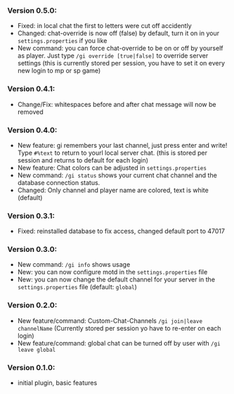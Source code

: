 ### Version 0.5.0:
- Fixed: in local chat the first to letters were cut off accidently
- Changed: chat-override is now off (false) by default, turn it on in your `settings.properties` if you like
- New command: you can force chat-override to be on or off by yourself as player. Just type `/gi override [true|false]` to override server settings (this is currently stored per session, you have to set it on every new login to mp or sp game)

### Version 0.4.1:
- Change/Fix: whitespaces before and after chat message will now be removed

### Version 0.4.0:
- New feature: gi remembers your last channel, just press enter and write! Type `#%text` to return to yourl local server chat. (this is stored per session and returns to default for each login)
- New feature: Chat colors can be adjusted in `settings.properties`
- New command: `/gi status` shows your current chat channel and the database connection status.
- Changed: Only channel and player name are colored, text is white (default)

### Version 0.3.1:
- Fixed: reinstalled database to fix access, changed default port to 47017

### Version 0.3.0:
- New command: `/gi info` shows usage
- New: you can now configure motd in the `settings.properties` file
- New: you can now change the default channel for your server in the `settings.properties` file (default: `global`)

### Version 0.2.0:
- New feature/command: Custom-Chat-Channels `/gi join|leave channelName` (Currently stored per session yo have to re-enter on each login)
- New feature/command: global chat can be turned off by user with `/gi leave global`

### Version 0.1.0:
- initial plugin, basic features